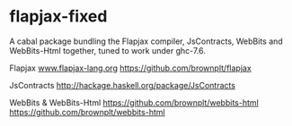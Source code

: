 flapjax-fixed
=============

A cabal package bundling the Flapjax compiler, JsContracts, WebBits and WebBits-Html together, tuned to work under ghc-7.6.

Flapjax   www.flapjax-lang.org  https://github.com/brownplt/flapjax

JsContracts   http://hackage.haskell.org/package/JsContracts

WebBits & WebBits-Html   https://github.com/brownplt/webbits-html    https://github.com/brownplt/webbits-html
